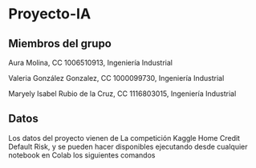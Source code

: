 # Proyecto-IA

## Miembros del grupo
Aura Molina, CC 1006510913, Ingeniería Industrial

Valeria González Gonzalez, CC 1000099730, Ingeniería Industrial

Maryely Isabel Rubio de la Cruz, CC 1116803015, Ingeniería Industrial

## Datos
Los datos del proyecto vienen de La competición Kaggle Home Credit Default Risk, y se pueden hacer disponibles ejecutando desde cualquier notebook en Colab los siguientes comandos
